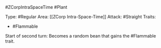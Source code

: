 #ZCorpIntraSpaceTime #Plant 

Type: #Regular 
Area: [[ZCorp Intra-Space-Time]]
Attack: #Straight
Traits:
- #Flammable

Start of second turn: Becomes a random bean that gains the #Flammable trait. 